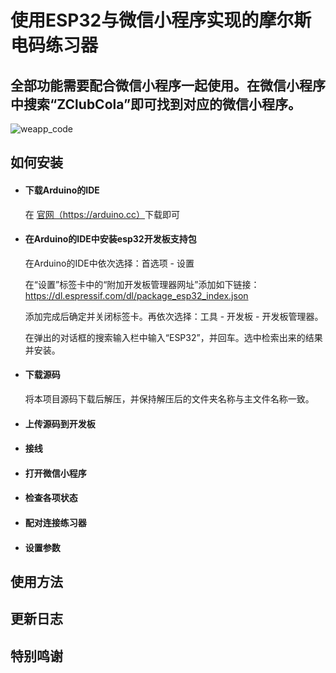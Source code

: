 # 使用ESP32与微信小程序实现的摩尔斯电码练习器
## 全部功能需要配合微信小程序一起使用。在微信小程序中搜索“ZClubCola”即可找到对应的微信小程序。
![weapp_code](https://gitee.com/FredyXu/DATA/blob/master/images/gh_ef4514a48f63_430.jpg)
## 如何安装
- #### 下载Arduino的IDE
	在 <a href = "https://arduino.cc" target = "__blank">官网（https://arduino.cc）</a>下载即可
- #### 在Arduino的IDE中安装esp32开发板支持包
	在Arduino的IDE中依次选择：首选项 - 设置 

	在“设置”标签卡中的“附加开发板管理器网址”添加如下链接：
	https://dl.espressif.com/dl/package_esp32_index.json

	添加完成后确定并关闭标签卡。再依次选择：工具 - 开发板 - 开发板管理器。

	在弹出的对话框的搜索输入栏中输入“ESP32”，并回车。选中检索出来的结果并安装。

- #### 下载源码
	将本项目源码下载后解压，并保持解压后的文件夹名称与主文件名称一致。

- #### 上传源码到开发板

- #### 接线

- #### 打开微信小程序

- #### 检查各项状态

- #### 配对连接练习器

- #### 设置参数


## 使用方法


## 更新日志


## 特别鸣谢